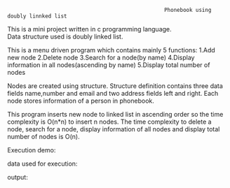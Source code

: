                                                       Phonebook using doubly linnked list
                                                                     

This is a mini project written in c programming language.</br>
Data structure used is doubly linked list.

This is a menu driven program which contains mainly 5 functions:
1.Add new node
2.Delete node
3.Search for a node(by name)
4.Display information in all nodes(ascending by name)
5.Display total number of nodes

Nodes are created using structure.
Structure definition contains three data fields name,number and email and two address fields left and right.
Each node stores information of a person in phonebook.

This program inserts new node to linked list in ascending order so the time complexity is O(n*n) to insert n nodes.
The time complexity to delete a node, search for a node, display information of all nodes and display total number of nodes is O(n).


Execution demo:

data used for execution:

output:





